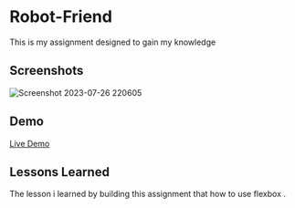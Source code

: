 # Robot-Friend


This is my assignment designed to gain my knowledge


## Screenshots
![Screenshot 2023-07-26 220605](https://github.com/suba-shini7/Robot-Friend/assets/125429575/5cedecd9-4659-4131-aeab-4d52f3337e04)



## Demo

[Live Demo](https://suba-shini7.github.io/Robot-Friend/)



## Lessons Learned

The lesson i learned by building this assignment that how to use flexbox .


